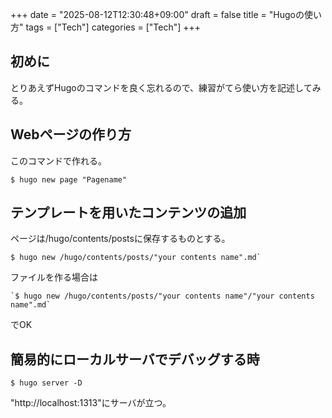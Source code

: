 +++
date = "2025-08-12T12:30:48+09:00"
draft = false
title = "Hugoの使い方"
tags = ["Tech"]
categories = ["Tech"]
+++

## 初めに
とりあえずHugoのコマンドを良く忘れるので、練習がてら使い方を記述してみる。

## Webページの作り方
このコマンドで作れる。
```shell
$ hugo new page "Pagename"
```


## テンプレートを用いたコンテンツの追加

ページは/hugo/contents/postsに保存するものとする。
```shell
$ hugo new /hugo/contents/posts/"your contents name".md`
```
ファイルを作る場合は
```shell
`$ hugo new /hugo/contents/posts/"your contents name"/"your contents name".md`
```
でOK
## 簡易的にローカルサーバでデバッグする時
```shell
$ hugo server -D
```
"http://localhost:1313"にサーバが立つ。